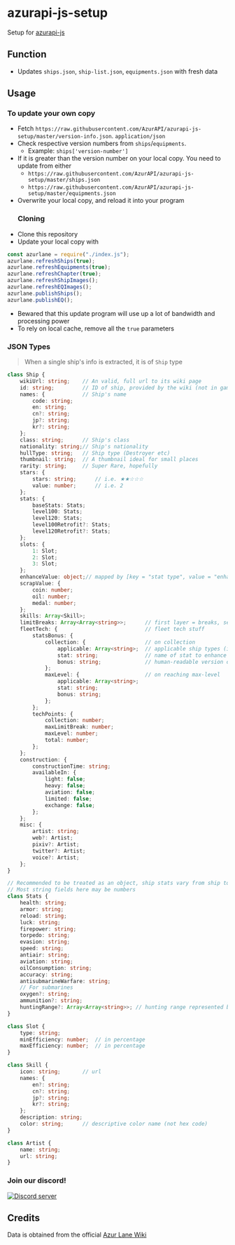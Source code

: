 # azurapi-js-setup

Setup for [azurapi-js](https://www.npmjs.com/package/@azurapi/azurapi)

## Function

-   Updates `ships.json`, `ship-list.json`, `equipments.json` with fresh data

## Usage

### To update your own copy

-   Fetch `https://raw.githubusercontent.com/AzurAPI/azurapi-js-setup/master/version-info.json`. `application/json`
-   Check respective version numbers from `ships`/`equipments`.
    -   Example: `ships['version-number']`
-   If it is greater than the version number on your local copy. You need to update from either
    -   `https://raw.githubusercontent.com/AzurAPI/azurapi-js-setup/master/ships.json`
    -   `https://raw.githubusercontent.com/AzurAPI/azurapi-js-setup/master/equipments.json`
-   Overwrite your local copy, and reload it into your program
    ### Cloning
-   Clone this repository
-   Update your local copy with

```javascript
const azurlane = require("./index.js");
azurlane.refreshShips(true);
azurlane.refreshEquipments(true);
azurlane.refreshChapter(true);
azurlane.refreshShipImages();
azurlane.refreshEQImages();
azurlane.publishShips();
azurlane.publishEQ();
```

-   Bewared that this update program will use up a lot of bandwidth and processing power
-   To rely on local cache, remove all the `true` parameters

### JSON Types

> When a single ship's info is extracted, it is of `Ship` type

```typescript
class Ship {
    wikiUrl: string;    // An valid, full url to its wiki page
    id: string;         // ID of ship, provided by the wiki (not in game id)
    names: {            // Ship's name
        code: string;
        en: string;
        cn?: string;
        jp?: string;
        kr?: string;
    };
    class: string;      // Ship's class
    nationality: string;// Ship's nationality
    hullType: string;   // Ship type (Destroyer etc)
    thumbnail: string;  // A thumbnail ideal for small places
    rarity: string;     // Super Rare, hopefully
    stars: {
        stars: string;      // i.e. ★★☆☆☆
        value: number;      // i.e. 2
    };
    stats: {
        baseStats: Stats;
        level100: Stats;
        level120: Stats;
        level100Retrofit?: Stats;
        level120Retrofit?: Stats;
    };
    slots: {
        1: Slot;
        2: Slot;
        3: Slot;
    };
    enhanceValue: object;// mapped by [key = "stat type", value = "enhance value"]
    scrapValue: {
        coin: number;
        oil: number;
        medal: number;
    };
    skills: Array<Skill>;
    limitBreaks: Array<Array<string>>;      // first layer = breaks, second layer = bonus
    fleetTech: {                            // fleet tech stuff
        statsBonus: {
            collection: {                   // on collection
                applicable: Array<string>;  // applicable ship types (i.e. Destroyer)
                stat: string;               // name of stat to enhance
                bonus: string;              // human-readable version of how much to enhance
            };
            maxLevel: {                     // on reaching max-level
                applicable: Array<string>;
                stat: string;
                bonus: string;
            };
        };
        techPoints: {
            collection: number;
            maxLimitBreak: number;
            maxLevel: number;
            total: number;
        };
    };
    construction: {
        constructionTime: string;
        availableIn: {
            light: false;
            heavy: false;
            aviation: false;
            limited: false;
            exchange: false;
        };
    };
    misc: {
        artist: string;
        web?: Artist;
        pixiv?: Artist;
        twitter?: Artist;
        voice?: Artist;
    };
}

// Recommended to be treated as an object, ship stats vary from ship to ship
// Most string fields here may be numbers
class Stats {
    health: string;
    armor: string;
    reload: string;
    luck: string;
    firepower: string;
    torpedo: string;
    evasion: string;
    speed: string;
    antiair: string;
    aviation: string;
    oilConsumption: string;
    accuracy: string;
    antisubmarineWarfare: string;
    // For submarines
    oxygen?: string;
    ammunition?: string;
    huntingRange?: Array<Array<string>>; // hunting range represented by 2d array
}

class Slot {
    type: string;
    minEfficiency: number;  // in percentage
    maxEfficiency: number;  // in percentage
}

class Skill {
    icon: string;       // url
    names: {
        en?: string;
        cn?: string;
        jp?: string;
        kr?: string;
    };
    description: string;
    color: string;      // descriptive color name (not hex code)
}

class Artist {
    name: string;
    url: string;
}
```

### Join our discord!

<a href="https://discord.gg/aAEdys8">
    <img src="https://discordapp.com/api/v6/guilds/648206344729526272/widget.png?style=banner2" alt="Discord server" />
</a>

## Credits

Data is obtained from the official [Azur Lane Wiki](https://azurlane.koumakan.jp/)
